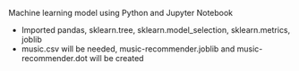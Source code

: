 Machine learning model using Python and Jupyter Notebook
- Imported pandas, sklearn.tree, sklearn.model_selection, sklearn.metrics, joblib
- music.csv will be needed, music-recommender.joblib and music-recommender.dot will be created 
